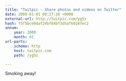 ```yaml
---
title: "Twitpic - Share photos and videos on Twitter"
date: 2009-01-01 00:27:26 +0000
external-url: http://twitpic.com/yg5z
hash: f5f5bce0daf24bf84bf3d5af68187ec2
annum:
    year: 2009
    month: 01
url-parts:
    scheme: http
    host: twitpic.com
    path: /yg5z

---
```


Smoking away! 
